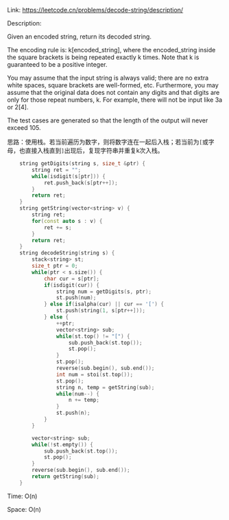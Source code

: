 Link: https://leetcode.cn/problems/decode-string/description/

Description:

Given an encoded string, return its decoded string.

The encoding rule is: k[encoded_string], where the encoded_string inside the square brackets is being repeated exactly k times. Note that k is guaranteed to be a positive integer.

You may assume that the input string is always valid; there are no extra white spaces, square brackets are well-formed, etc. Furthermore, you may assume that the original data does not contain any digits and that digits are only for those repeat numbers, k. For example, there will not be input like 3a or 2[4].

The test cases are generated so that the length of the output will never exceed 105.

思路：使用栈。若当前遍历为数字，则将数字连在一起后入栈；若当前为`[`或字母，也直接入栈直到`]`出现后，复现字符串并重复k次入栈。

```c++
    string getDigits(string s, size_t &ptr) {
        string ret = "";
        while(isdigit(s[ptr])) {
            ret.push_back(s[ptr++]);
        }
        return ret;
    }
    string getString(vector<string> v) {
        string ret;
        for(const auto s : v) {
            ret += s;
        }
        return ret;
    }
    string decodeString(string s) {
        stack<string> st;
        size_t ptr = 0;
        while(ptr < s.size()) {
            char cur = s[ptr];
            if(isdigit(cur)) {
                string num = getDigits(s, ptr);
                st.push(num);
            } else if(isalpha(cur) || cur == '[') {
                st.push(string(1, s[ptr++]));
            } else {
                ++ptr;
                vector<string> sub;
                while(st.top() != "[") {
                    sub.push_back(st.top());
                    st.pop();
                }
                st.pop();
                reverse(sub.begin(), sub.end());
                int num = stoi(st.top());
                st.pop();
                string n, temp = getString(sub);
                while(num--) {
                    n += temp;
                }
                st.push(n);
            }
        }

        vector<string> sub;
        while(!st.empty()) {
            sub.push_back(st.top());
            st.pop();
        }
        reverse(sub.begin(), sub.end());
        return getString(sub);
    }
```

Time: O(n)

Space: O(n)
